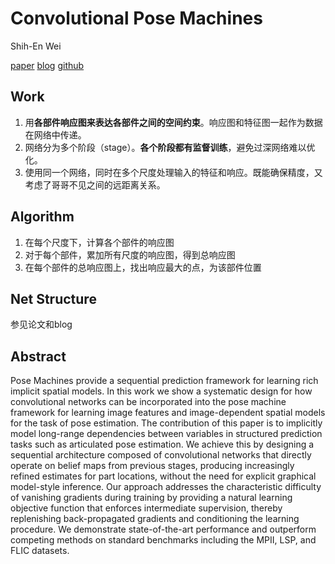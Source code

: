 # Convolutional Pose Machines

Shih-En Wei

[paper](https://arxiv.org/pdf/1602.00134.pdf) [blog](https://blog.csdn.net/shenxiaolu1984/article/details/51094959) [github](https://github.com/shihenw/convolutional-pose-machines-release)



## Work

1. 用**各部件响应图来表达各部件之间的空间约束**。响应图和特征图一起作为数据在网络中传递。
2. 网络分为多个阶段（stage）。**各个阶段都有监督训练**，避免过深网络难以优化。
3. 使用同一个网络，同时在多个尺度处理输入的特征和响应。既能确保精度，又考虑了哥哥不见之间的远距离关系。

## Algorithm

1. 在每个尺度下，计算各个部件的响应图
2. 对于每个部件，累加所有尺度的响应图，得到总响应图
3. 在每个部件的总响应图上，找出响应最大的点，为该部件位置

## Net Structure

参见论文和blog



## Abstract

Pose Machines provide a sequential prediction framework for learning rich
implicit spatial models. In this work we show a systematic design for how
convolutional networks can be incorporated into the pose machine framework for
learning image features and image-dependent spatial models for the task of pose
estimation. The contribution of this paper is to implicitly model long-range
dependencies between variables in structured prediction tasks such as
articulated pose estimation. We achieve this by designing a sequential
architecture composed of convolutional networks that directly operate on belief
maps from previous stages, producing increasingly refined estimates for part
locations, without the need for explicit graphical model-style inference. Our
approach addresses the characteristic difficulty of vanishing gradients during
training by providing a natural learning objective function that enforces
intermediate supervision, thereby replenishing back-propagated gradients and
conditioning the learning procedure. We demonstrate state-of-the-art
performance and outperform competing methods on standard benchmarks including
the MPII, LSP, and FLIC datasets.